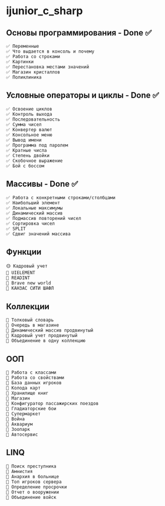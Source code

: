 # ijunior_c_sharp
## Основы программирования - Done ✅
```
✅ Переменные
✅ Что выдается в консоль и почему
✅ Работа со строками
✅ Картинки
✅ Перестановка местами значений
✅ Магазин кристаллов
✅ Поликлиника
```
## Условные операторы и циклы - Done ✅
```
✅ Освоение циклов
✅ Контроль выхода
✅ Последовательность
✅ Сумма чисел
✅ Конвертер валют
✅ Консольное меню
✅ Вывод имени
✅ Программа под паролем
✅ Кратные числа
✅ Степень двойки
✅ Скобочное выражение
✅ Бой с боссом
```
## Массивы - Done ✅
```
✅ Работа с конкретными строками/столбцами
✅ Наибольший элемент
✅ Локальные максимумы
✅ Динамический массив
✅ Подмассив повторений чисел
✅ Сортировка чисел
✅ SPLIT
✅ Сдвиг значений массива
```
## Функции
```
🟡 Кадровый учет
🔁 UIELEMENT
🔁 READINT
🔁 Brave new world
🔁 КАНЗАС СИТИ ШАФЛ
```
## Коллекции
```
🔁 Толковый словарь
🔁 Очередь в магазине
🔁 Динамический массив продвинутый
🔁 Кадровый учет продвинутый
🔁 Объединение в одну коллекцию
```
## ООП
```
🔁 Работа с классами
🔁 Работа со свойствами
🔁 База данных игроков
🔁 Колода карт
🔁 Хранилище книг
🔁 Магазин
🔁 Конфигуратор пассажирских поездов
🔁 Гладиаторские бои
🔁 Супермаркет
🔁 Война
🔁 Аквариум
🔁 Зоопарк
🔁 Автосервис
```
## LINQ
```
🔁 Поиск преступника
🔁 Амнистия
🔁 Анархия в больнице
🔁 Топ игроков сервера
🔁 Определение просрочки
🔁 Отчет о вооружении
🔁 Объединение войск
```
